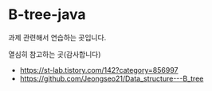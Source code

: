 # B-tree-java

과제 관련해서 연습하는 곳입니다.

열심히 참고하는 곳(감사합니다)
- https://st-lab.tistory.com/142?category=856997
- https://github.com/Jeongseo21/Data_structure---B_tree
